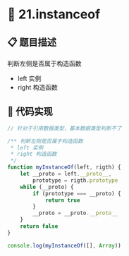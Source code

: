 # 🎨 21.instanceof



## 📋 题目描述
判断左侧是否属于构造函数
 * left 实例
 * right 构造函数

## 📃 代码实现
```typescript
// 针对于引用数据类型，基本数据类型判断不了

/** 判断左侧是否属于构造函数
 * left 实例
 * right 构造函数
 */
function myInstanceOf(left, rigth) {
    let __proto = left.__proto__,
        prototype = rigth.prototype
    while (__proto) {
        if (prototype === __proto) {
            return true
        }
        __proto = __proto.__proto__
    }
    return false
}

console.log(myInstanceOf([], Array))

```
